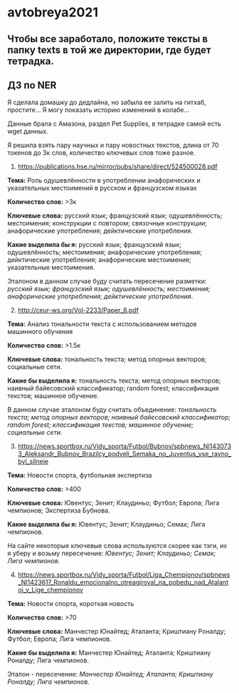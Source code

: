 # avtobreya2021
## Чтобы все заработало, положите тексты в папку texts в той же директории, где будет тетрадка.

## ДЗ по NER

Я сделала домашку до дедлайна, но забыла ее залить на гитхаб, простите... Я могу показать историю изменений в колабе...

Данные брала с Амазона, раздел Pet Supplies, в тетрадке самой есть wget данных.


Я решила взять пару научных и пару новостных текстов, длина от 70 токенов до 3к слов, количество ключевых слов тоже разное.

1. https://publications.hse.ru/mirror/pubs/share/direct/524500028.pdf

**Тема:** Роль одушевлённости в употреблении анафорических и указательных местоимений в русском и французском языках

**Количество слов:** >3к

**Ключевые слова:** русский язык; французский язык; одушевлённость; местоимения; конструкции с повтором; связочные конструкции; анафорические употребления; дейктические употребления.

**Какие выделила бы я:** русский язык; французский язык; одушевлённость; местоимения; анафорические употребления; дейктические употребления; анафорические местоимения; указательные местоимения.

Эталоном в данном случае буду считать пересечение разметки: *русский язык; французский язык; одушевлённость; местоимения; анафорические употребления; дейктические употребления*.



2. http://ceur-ws.org/Vol-2233/Paper_8.pdf

**Тема:** Анализ тональности текста с использованием методов машинного обучения

**Количество слов:** >1.5к

**Ключевые слова:** тональность текста; метод опорных векторов; социальные сети.

**Какие бы выделила я:** тональность текста; метод опорных векторов; наивный байесовский классификатор; random forest; классификация текстов; машинное обучение.

В данном случае эталоном буду считать объединение: *тональность текста; метод опорных векторов; наивный байесовский классификатор; random forest; классификация текстов; машинное обучение; социальные сети.*



3. https://news.sportbox.ru/Vidy_sporta/Futbol/Bubnov/spbnews_NI1430733_Aleksandr_Bubnov_Brazilcy_podveli_Semaka_no_Juventus_vse_ravno_byl_silneje

**Тема:** Новости спорта, футбольная экспертиза

**Количество слов:** >400

**Ключевые слова:** Ювентус; Зенит; Клаудиньо; Футбол; Европа; Лига чемпионов; Экспертиза Бубнова.

**Какие выделила бы я:** Ювентус; Зенит; Клаудиньо; Семак; Лига чемпионов.

На сайте некоторые ключевые слова используются скорее как тэги, их я уберу и возьму пересечение: *Ювентус; Зенит; Клаудиньо; Семак; Лига чемпионов.*



4. https://news.sportbox.ru/Vidy_sporta/Futbol/Liga_Chempionov/spbnews_NI1423617_Ronaldu_emocionalno_otreagiroval_na_pobedu_nad_Atalantoj_v_Lige_chempionov

**Тема:** Новости спорта, короткая новость

**Количество слов:** >70

**Ключевые слова:** Манчестер Юнайтед; Аталанта; Криштиану Роналду; Футбол; Европа; Лига чемпионов.

**Какие бы выделила я:** Манчестер Юнайтед; Аталанта; Криштиану Роналду; Лига чемпионов.

Эталон - пересечение: *Манчестер Юнайтед; Аталанта; Криштиану Роналду; Лига чемпионов.*

